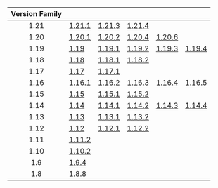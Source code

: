 | Version Family | | | | | |
|:---:|---|---|---|---|---|
| 1.21 | [1.21.1](https://github.com/BaldGang/spigot-build/releases/download/20250101/spigot-1.21.1.jar) | [1.21.3](https://github.com/BaldGang/spigot-build/releases/download/20250101/spigot-1.21.3.jar) | [1.21.4](https://github.com/BaldGang/spigot-build/releases/download/20250101/spigot-1.21.4.jar) | | |
| 1.20 | [1.20.1](https://github.com/BaldGang/spigot-build/releases/download/20250101/spigot-1.20.1.jar) | [1.20.2](https://github.com/BaldGang/spigot-build/releases/download/20250101/spigot-1.20.2.jar) | [1.20.4](https://github.com/BaldGang/spigot-build/releases/download/20250101/spigot-1.20.4.jar) | [1.20.6](https://github.com/BaldGang/spigot-build/releases/download/20250101/spigot-1.20.6.jar) | |
| 1.19 | [1.19](https://github.com/BaldGang/spigot-build/releases/download/20250101/spigot-1.19.jar) | [1.19.1](https://github.com/BaldGang/spigot-build/releases/download/20250101/spigot-1.19.1.jar) | [1.19.2](https://github.com/BaldGang/spigot-build/releases/download/20250101/spigot-1.19.2.jar) | [1.19.3](https://github.com/BaldGang/spigot-build/releases/download/20250101/spigot-1.19.3.jar) | [1.19.4](https://github.com/BaldGang/spigot-build/releases/download/20250101/spigot-1.19.4.jar) |
| 1.18 | [1.18](https://github.com/BaldGang/spigot-build/releases/download/20250101/spigot-1.18.jar) | [1.18.1](https://github.com/BaldGang/spigot-build/releases/download/20250101/spigot-1.18.1.jar) | [1.18.2](https://github.com/BaldGang/spigot-build/releases/download/20250101/spigot-1.18.2.jar) | | |
| 1.17 | [1.17](https://github.com/BaldGang/spigot-build/releases/download/20250101/spigot-1.17.jar) | [1.17.1](https://github.com/BaldGang/spigot-build/releases/download/20250101/spigot-1.17.1.jar) | | | |
| 1.16 | [1.16.1](https://github.com/BaldGang/spigot-build/releases/download/20250101/spigot-1.16.1.jar) | [1.16.2](https://github.com/BaldGang/spigot-build/releases/download/20250101/spigot-1.16.2.jar) | [1.16.3](https://github.com/BaldGang/spigot-build/releases/download/20250101/spigot-1.16.3.jar) | [1.16.4](https://github.com/BaldGang/spigot-build/releases/download/20250101/spigot-1.16.4.jar) | [1.16.5](https://github.com/BaldGang/spigot-build/releases/download/20250101/spigot-1.16.5.jar) |
| 1.15 | [1.15](https://github.com/BaldGang/spigot-build/releases/download/20250101/spigot-1.15.jar) | [1.15.1](https://github.com/BaldGang/spigot-build/releases/download/20250101/spigot-1.15.1.jar) | [1.15.2](https://github.com/BaldGang/spigot-build/releases/download/20250101/spigot-1.15.2.jar) | | |
| 1.14 | [1.14](https://github.com/BaldGang/spigot-build/releases/download/20250101/spigot-1.14.jar) | [1.14.1](https://github.com/BaldGang/spigot-build/releases/download/20250101/spigot-1.14.1.jar) | [1.14.2](https://github.com/BaldGang/spigot-build/releases/download/20250101/spigot-1.14.2.jar) | [1.14.3](https://github.com/BaldGang/spigot-build/releases/download/20250101/spigot-1.14.3.jar) | [1.14.4](https://github.com/BaldGang/spigot-build/releases/download/20250101/spigot-1.14.4.jar) |
| 1.13 | [1.13](https://github.com/BaldGang/spigot-build/releases/download/20250101/spigot-1.13.jar) | [1.13.1](https://github.com/BaldGang/spigot-build/releases/download/20250101/spigot-1.13.1.jar) | [1.13.2](https://github.com/BaldGang/spigot-build/releases/download/20250101/spigot-1.13.2.jar) | | |
| 1.12 | [1.12](https://github.com/BaldGang/spigot-build/releases/download/20250101/spigot-1.12.jar) | [1.12.1](https://github.com/BaldGang/spigot-build/releases/download/20250101/spigot-1.12.1.jar) | [1.12.2](https://github.com/BaldGang/spigot-build/releases/download/20250101/spigot-1.12.2.jar) | | |
| 1.11 | [1.11.2](https://github.com/BaldGang/spigot-build/releases/download/20250101/spigot-1.11.2.jar) | | | | |
| 1.10 | [1.10.2](https://github.com/BaldGang/spigot-build/releases/download/20250101/spigot-1.10.2.jar) | | | | |
| 1.9 | [1.9.4](https://github.com/BaldGang/spigot-build/releases/download/20250101/spigot-1.9.4.jar) | | | | |
| 1.8 | [1.8.8](https://github.com/BaldGang/spigot-build/releases/download/20250101/spigot-1.8.8.jar) | | | | |
